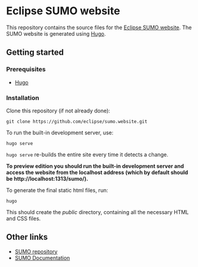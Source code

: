 # Eclipse SUMO website

This repository contains the source files for the [Eclipse SUMO website](https://eclipse.org/sumo).
The SUMO website is generated using [Hugo](https://gohugo.io/).

## Getting started

### Prerequisites
- [Hugo](https://gohugo.io/getting-started/installing/)

### Installation

Clone this repository (if not already done):
```
git clone https://github.com/eclipse/sumo.website.git
```

To run the built-in development server, use:
```
hugo serve
```

`hugo serve` re-builds the entire site every time it detects a change.

**To preview edition you should run the built-in development server and access the website from the localhost address (which by default should be http://localhost:1313/sumo/).**

To generate the final static html files, run:
```
hugo
```
This should create the *public* directory, containing all the necessary HTML and CSS files.

## Other links
- [SUMO repository](https://github.com/eclipse/sumo)
- [SUMO Documentation](https://sumo.dlr.de/docs)

